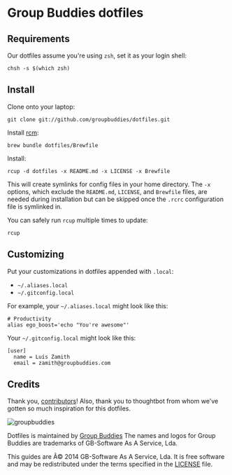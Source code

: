 # Group Buddies dotfiles

## Requirements

Our dotfiles assume you're using `zsh`, set it as your login shell:

    chsh -s $(which zsh)

## Install

Clone onto your laptop:

    git clone git://github.com/groupbuddies/dotfiles.git

Install [rcm](https://github.com/thoughtbot/rcm):

    brew bundle dotfiles/Brewfile

Install:

    rcup -d dotfiles -x README.md -x LICENSE -x Brewfile

This will create symlinks for config files in your home directory. The `-x`
options, which exclude the `README.md`, `LICENSE`, and `Brewfile` files, are
needed during installation but can be skipped once the `.rcrc` configuration
file is symlinked in.

You can safely run `rcup` multiple times to update:

    rcup

## Customizing


Put your customizations in dotfiles appended with `.local`:

* `~/.aliases.local`
* `~/.gitconfig.local`

For example, your `~/.aliases.local` might look like this:

    # Productivity
    alias ego_boost='echo "You're awesome"'

Your `~/.gitconfig.local` might look like this:

    [user]
      name = Luís Zamith
      email = zamith@groupbuddies.com

## Credits

Thank you, [contributors](https://github.com/groupbuddies/dotfiles/contributors)!
Also, thank you to thoughtbot from whom we've gotten so much inspiration for this
dotfiles.

![groupbuddies](http://www.groupbuddies.com/logo.png)

Dotfiles is maintained by [Group Buddies](http://groupbuddies.com)
The names and logos for Group Buddies are trademarks of GB-Software As A Service, Lda.

This guides are Â© 2014 GB-Software As A Service, Lda. It is free software and may be
redistributed under the terms specified in the [LICENSE](LICENSE) file.
